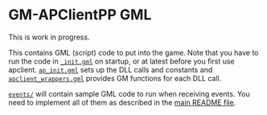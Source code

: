 # GM-APClientPP GML

This is work in progress.

This contains GML (script) code to put into the game.
Note that you have to run the code in [`_init.gml`](init.gml) on startup, or at latest before you first use apclient.
[`ap_init.gml`](ap_init.gml) sets up the DLL calls and constants and
[`apclient_wrappers.gml`](apclient_wrappers.gml) provides GM functions for each DLL call.

[`events/`](events/) will contain sample GML code to run when receiving events.
You need to implement all of them as described in the [main README file](../README.md).
